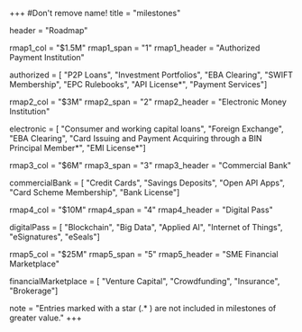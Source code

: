 +++
#Don't remove name!
title = "milestones"

header = "Roadmap"

rmap1_col = "$1.5M"
rmap1_span = "1"
rmap1_header = "Authorized Payment Institution"

authorized = [ "P2P Loans", "Investment Portfolios", "EBA Clearing", "SWIFT Membership", "EPC Rulebooks", "API License*", "Payment Services"]

rmap2_col = "$3M"
rmap2_span = "2"
rmap2_header = "Electronic Money Institution"

electronic = [ "Consumer and working capital loans", "Foreign Exchange", "EBA Clearing", "Card Issuing and Payment Acquiring through a BIN Principal Member*", "EMI License*"]

rmap3_col = "$6M"
rmap3_span = "3"
rmap3_header = "Commercial Bank"

commercialBank = [ "Credit Cards", "Savings Deposits", "Open API Apps", "Card Scheme Membership", "Bank License"]

rmap4_col = "$10M"
rmap4_span = "4"
rmap4_header = "Digital Pass"

digitalPass = [ "Blockchain", "Big Data", "Applied AI", "Internet of Things", "eSignatures", "eSeals"]

rmap5_col = "$25M"
rmap5_span = "5"
rmap5_header = "SME Financial Marketplace"

financialMarketplace = [ "Venture Capital", "Crowdfunding", "Insurance", "Brokerage"]

note = "Entries marked with a star (.* ) are not included in milestones of greater value."
+++
